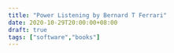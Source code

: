 ```yaml
---
title: "Power Listening by Bernard T Ferrari"
date: 2020-10-29T20:00:00+08:00
draft: true
tags: ["software","books"]
---
```

